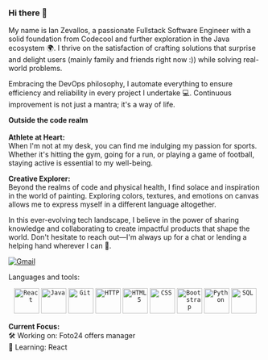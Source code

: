 

### Hi there 👋
My name is Ian Zevallos, a passionate Fullstack Software Engineer with a solid foundation from Codecool and further exploration in the Java ecosystem 🌍. 
I thrive on the satisfaction of crafting solutions that surprise and delight users (mainly family and friends right now :)) while solving real-world problems.

Embracing the DevOps philosophy, I automate everything to ensure efficiency and reliability in every project I undertake 💻. Continuous improvement is not just a mantra; it's a way of life.

**Outside the code realm** <br><br>
**Athlete at Heart:**<br> When I'm not at my desk, you can find me indulging my passion for sports. Whether it's hitting the gym, going for a run, or playing a game of football, staying active is essential to my well-being.

**Creative Explorer:**<br> Beyond the realms of code and physical health, I find solace and inspiration in the world of painting. Exploring colors, textures, and emotions on canvas allows me to express myself in a different language altogether.

In this ever-evolving tech landscape, I believe in the power of sharing knowledge and collaborating to create impactful products that shape the world. Don't hesitate to reach out—I'm always up for a chat or lending a helping hand wherever I can 🙂.

[![Gmail](https://img.shields.io/badge/-Gmail-red?style=for-the-badge&logo=gmail&logoColor=white)](mailto:ian.zevallos.m@gmail.com)

Languages and tools:<br>
<div align="center">
  <code><img height="50" src="https://img.shields.io/badge/-React-61DAFB?style=flat-square&logo=react&logoColor=white" alt="React" title="React" /></code>
	<code><img height="50" src="https://img.shields.io/badge/-Java-007396?style=flat-square&logo=java&logoColor=white" alt="Java" title="Java" /></code>
	<code><img height="50" src="https://img.shields.io/badge/-Git-F05032?style=flat-square&logo=git&logoColor=white" alt="Git" title="Git" /></code>
	<code><img height="50" src="https://img.shields.io/badge/-HTTP-005C0A?style=flat-square&logo=http&logoColor=white" alt="HTTP" title="HTTP" /></code>
	<code><img height="50" src="https://img.shields.io/badge/-HTML5-E34F26?style=flat-square&logo=html5&logoColor=white" alt="HTML5" title="HTML5" /></code>
	<code><img height="50" src="https://img.shields.io/badge/-CSS-1572B6?style=flat-square&logo=css3&logoColor=white" alt="CSS" title="CSS" /></code>
	<code><img height="50" src="https://img.shields.io/badge/-Bootstrap-7952B3?style=flat-square&logo=bootstrap&logoColor=white" alt="Bootstrap" title="Bootstrap" /></code>
  <code><img height="50" src="https://img.shields.io/badge/-Python-3776AB?style=flat-square&logo=python&logoColor=white" alt="Python" title="Python" /></code>
	<code><img height="50" src="https://img.shields.io/badge/-SQL-4479A1?style=flat-square&logo=postgresql&logoColor=white" alt="SQL" title="SQL" /></code>
</div>


**Current Focus:**<br>
🛠️ Working on: Foto24 offers manager<br>
🧠 Learning: React
